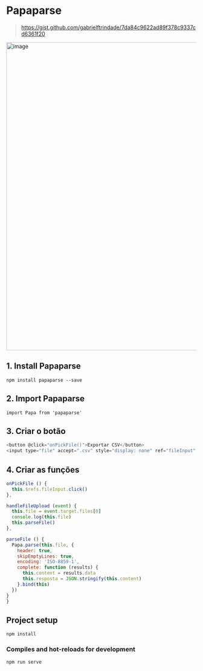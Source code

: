 # Papaparse

>https://gist.github.com/gabrielftrindade/7da84c9622ad89f378c9337cd6361f20

<img width="813" alt="image" src="https://user-images.githubusercontent.com/70534046/175168032-55d0908a-4cd6-47dd-96c6-7d8d02de1d1c.png">

## 1. Install Papaparse
```
npm install papaparse --save
```

## 2. Import Papaparse
```
import Papa from 'papaparse'
```

## 3. Criar o botão
```javascript
<button @click="onPickFile()">Exportar CSV</button>
<input type="file" accept=".csv" style="display: none" ref="fileInput" @change="handleFileUpload( $event )"/>
```
## 4. Criar as funções
```javascript
onPickFile () {
  this.$refs.fileInput.click()
},

handleFileUpload (event) {
  this.file = event.target.files[0]
  console.log(this.file)
  this.parseFile()
},

parseFile () {
  Papa.parse(this.file, {
    header: true,
    skipEmptyLines: true,
    encoding: 'ISO-8859-1',
    complete: function (results) {
      this.content = results.data
      this.resposta = JSON.stringify(this.content)
    }.bind(this)
  })
}
}
```

## Project setup
```
npm install
```

### Compiles and hot-reloads for development
```
npm run serve
```
